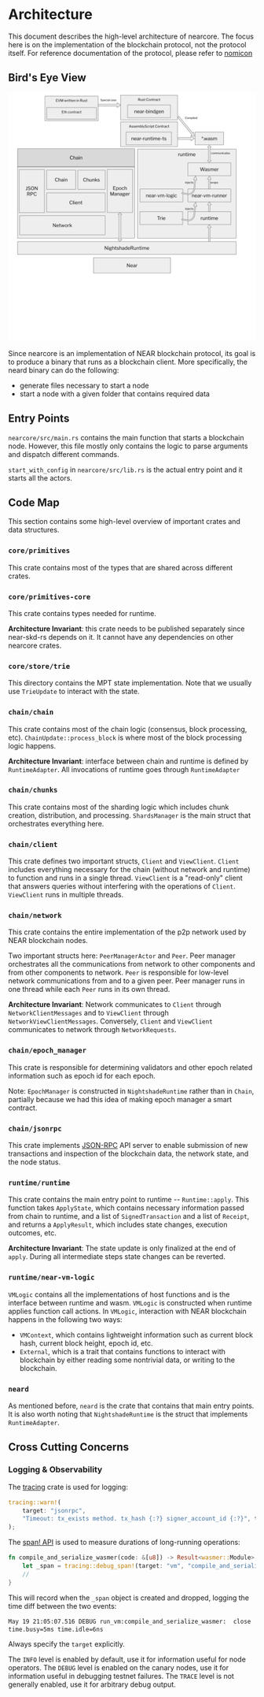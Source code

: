 # Architecture

This document describes the high-level architecture of nearcore.
The focus here is on the implementation of the blockchain protocol, not the protocol itself.
For reference documentation of the protocol, please refer to [nomicon](https://nomicon.io/)

## Bird's Eye View

![](images/architecture.svg)

Since nearcore is an implementation of NEAR blockchain protocol, its goal is to produce a binary that runs as a blockchain client.
More specifically, the neard binary can do the following:

- generate files necessary to start a node
- start a node with a given folder that contains required data

## Entry Points

`nearcore/src/main.rs` contains the main function that starts a blockchain node.
However, this file mostly only contains the logic to parse arguments and dispatch different commands.

`start_with_config` in `nearcore/src/lib.rs` is the actual entry point and it starts all the actors.

## Code Map

This section contains some high-level overview of important crates and data structures.

### `core/primitives`

This crate contains most of the types that are shared across different crates.

### `core/primitives-core`

This crate contains types needed for runtime. 

**Architecture Invariant**: this crate needs to be published separately since near-skd-rs depends on it.
It cannot have any dependencies on other nearcore crates.

### `core/store/trie`

This directory contains the MPT state implementation.
Note that we usually use `TrieUpdate` to interact with the state.

### `chain/chain`

This crate contains most of the chain logic (consensus, block processing, etc). 
`ChainUpdate::process_block` is where most of the block processing logic happens.

**Architecture Invariant**: interface between chain and runtime is defined by `RuntimeAdapter`.
All invocations of runtime goes through `RuntimeAdapter`

### `chain/chunks`

This crate contains most of the sharding logic which includes chunk creation, distribution, and processing.
`ShardsManager` is the main struct that orchestrates everything here.

### `chain/client`

This crate defines two important structs, `Client` and `ViewClient`.
`Client` includes everything necessary for the chain (without network and runtime) to function and runs in a single thread.
`ViewClient` is a "read-only" client that answers queries without interfering with the operations of `Client`.
`ViewClient` runs in multiple threads.

### `chain/network`

This crate contains the entire implementation of the p2p network used by NEAR blockchain nodes.

Two important structs here: `PeerManagerActor` and `Peer`. 
Peer manager orchestrates all the communications from network to other components and from other components to network.
`Peer` is responsible for low-level network communications from and to a given peer.
Peer manager runs in one thread while each `Peer` runs in its own thread.

**Architecture Invariant**: Network communicates to `Client` through `NetworkClientMessages` and to `ViewClient` through `NetworkViewClientMessages`.
Conversely, `Client` and `ViewClient` communicates to network through `NetworkRequests`.

### `chain/epoch_manager`

This crate is responsible for determining validators and other epoch related information such as epoch id for each epoch.

Note: `EpochManager` is constructed in `NightshadeRuntime` rather than in `Chain`, partially because we had this idea of making epoch manager a smart contract.

### `chain/jsonrpc`

This crate implements [JSON-RPC](https://www.jsonrpc.org/) API server to enable submission of new transactions and inspection of the blockchain data, the network state, and the node status.

### `runtime/runtime`

This crate contains the main entry point to runtime -- `Runtime::apply`. 
This function takes `ApplyState`, which contains necessary information passed from chain to runtime, and a list of `SignedTransaction` and a list of `Receipt`, and returns a `ApplyResult`, which includes state changes, execution outcomes, etc.

**Architecture Invariant**: The state update is only finalized at the end of `apply`. 
During all intermediate steps state changes can be reverted.

### `runtime/near-vm-logic`

`VMLogic` contains all the implementations of host functions and is the interface between runtime and wasm. 
`VMLogic` is constructed when runtime applies function call actions.
In `VMLogic`, interaction with NEAR blockchain happens in the following two ways:
- `VMContext`, which contains lightweight information such as current block hash, current block height, epoch id, etc.
- `External`, which is a trait that contains functions to interact with blockchain by either reading some nontrivial data, or writing to the blockchain.

### `neard`

As mentioned before, `neard` is the crate that contains that main entry points.
It is also worth noting that `NightshadeRuntime` is the struct that implements `RuntimeAdapter`.

## Cross Cutting Concerns

### Logging & Observability

The [tracing](https://tracing.rs) crate is used for logging:

```rust
tracing::warn!(
    target: "jsonrpc",
    "Timeout: tx_exists method. tx_hash {:?} signer_account_id {:?}", tx_hash, signer_account_id,
);
```

The [span! API](https://tracing.rs/tracing/macro.debug_span.html) is used to measure durations of long-running operations:

```rust
fn compile_and_serialize_wasmer(code: &[u8]) -> Result<wasmer::Module> {
    let _span = tracing::debug_span!(target: "vm", "compile_and_serialize_wasmer").entered();
    //
}
```

This will record when the `_span` object is created and dropped, logging the time diff between the two events:

```
May 19 21:05:07.516 DEBUG run_vm:compile_and_serialize_wasmer:  close time.busy=5ms time.idle=6ns
```

Always specify the `target` explicitly.

The `INFO` level is enabled by default, use it for information useful for node operators.
The `DEBUG` level is enabled on the canary nodes, use it for information useful in debugging testnet failures.
The `TRACE` level is not generally enabled, use it for arbitrary debug output.
